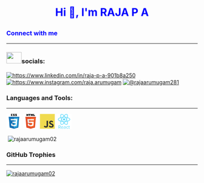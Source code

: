 <h1 align="center"><p style="color:blue;">Hi 👋, I'm RAJA P A</h1>
<h3 align="left"><p style="color:blue;">Connect with me</h3>
<hr>

<h3 align="left"><img src="https://www.fujitsu-general.com/global/corporate/profile/index.html" width="40" height="30">socials:</h3>
<p align="left">
<a href="https://linkedin.com/in/https://www.linkedin.com/in/raja-p-a-901b8a250" target="blank"><img align="center" src="https://raw.githubusercontent.com/rahuldkjain/github-profile-readme-generator/master/src/images/icons/Social/linked-in-alt.svg" alt="https://www.linkedin.com/in/raja-p-a-901b8a250" height="30" width="40" /></a>
<a href="https://instagram.com/https://www.instagram.com/raja.arumugam" target="blank"><img align="center" src="https://raw.githubusercontent.com/rahuldkjain/github-profile-readme-generator/master/src/images/icons/Social/instagram.svg" alt="https://www.instagram.com/raja.arumugam" height="30" width="40" /></a>
<a href="https://medium.com/@rajaarumugam281" target="blank"><img align="center" src="https://raw.githubusercontent.com/rahuldkjain/github-profile-readme-generator/master/src/images/icons/Social/medium.svg" alt="@rajaarumugam281" height="30" width="40" /></a>
</p>

<h3 align="left">Languages and Tools:</h3>
<hr>
<p align="left">  <img src="https://raw.githubusercontent.com/devicons/devicon/master/icons/css3/css3-original-wordmark.svg" alt="css3" width="40" height="40"/> 
<img src="https://raw.githubusercontent.com/devicons/devicon/master/icons/html5/html5-original-wordmark.svg" alt="html5" width="40" height="40"/>  <img src="https://raw.githubusercontent.com/devicons/devicon/master/icons/javascript/javascript-original.svg" alt="javascript" width="40" height="40"/> <img src="https://raw.githubusercontent.com/devicons/devicon/master/icons/react/react-original-wordmark.svg" alt="react" width="40" height="40"/>  </p>

<p>&nbsp;<img align="center" src="https://github-readme-stats.vercel.app/api?username=rajaarumugam02&show_icons=true&locale=en" alt="rajaarumugam02" /></p>
<h3 align="left">GitHub Trophies</h3>
<hr>
<p align="left"> <a href="https://github.com/ryo-ma/github-profile-trophy"><img src="https://github-profile-trophy.vercel.app/?username=rajaarumugam02" alt="rajaarumugam02" /></a> </p> 

